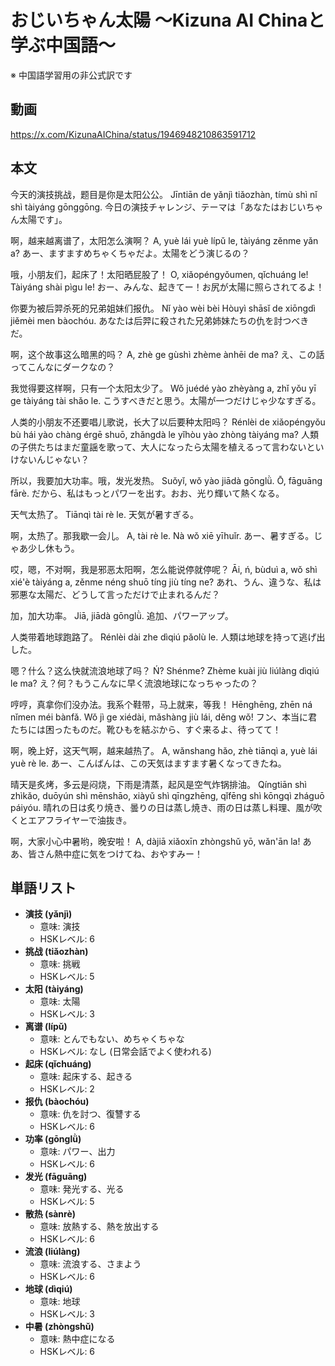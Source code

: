# おじいちゃん太陽 〜Kizuna AI Chinaと学ぶ中国語〜
※ 中国語学習用の非公式訳です

## 動画
https://x.com/KizunaAIChina/status/1946948210863591712

## 本文
今天的演技挑战，题目是你是太阳公公。
Jīntiān de yǎnjì tiǎozhàn, tímù shì nǐ shì tàiyáng gōnggōng.
今日の演技チャレンジ、テーマは「あなたはおじいちゃん太陽です」。

啊，越来越离谱了，太阳怎么演啊？
A, yuè lái yuè lípǔ le, tàiyáng zěnme yǎn a?
あー、ますますめちゃくちゃだよ。太陽をどう演じるの？

哦，小朋友们，起床了！太阳晒屁股了！
O, xiǎopéngyǒumen, qǐchuáng le! Tàiyáng shài pìgu le!
おー、みんな、起きてー！お尻が太陽に照らされてるよ！

你要为被后羿杀死的兄弟姐妹们报仇。
Nǐ yào wèi bèi Hòuyì shāsǐ de xiōngdì jiěmèi men bàochóu.
あなたは后羿に殺された兄弟姉妹たちの仇を討つべきだ。

啊，这个故事这么暗黑的吗？
A, zhè ge gùshì zhème ànhēi de ma?
え、この話ってこんなにダークなの？

我觉得要这样啊，只有一个太阳太少了。
Wǒ juédé yào zhèyàng a, zhǐ yǒu yī ge tàiyáng tài shǎo le.
こうすべきだと思う。太陽が一つだけじゃ少なすぎる。

人类的小朋友不还要唱儿歌说，长大了以后要种太阳吗？
Rénlèi de xiǎopéngyǒu bù hái yào chàng érgē shuō, zhǎngdà le yǐhòu yào zhòng tàiyáng ma?
人類の子供たちはまだ童謡を歌って、大人になったら太陽を植えるって言わないといけないんじゃない？

所以，我要加大功率。哦，发光发热。
Suǒyǐ, wǒ yào jiādà gōnglǜ. Ō, fāguāng fārè.
だから、私はもっとパワーを出す。おお、光り輝いて熱くなる。

天气太热了。
Tiānqì tài rè le.
天気が暑すぎる。

啊，太热了。那我歇一会儿。
A, tài rè le. Nà wǒ xiē yīhuǐr.
あー、暑すぎる。じゃあ少し休もう。

哎，嗯，不对啊，我是邪恶太阳啊，怎么能说停就停呢？
Āi, ń, bùduì a, wǒ shì xié'è tàiyáng a, zěnme néng shuō tíng jiù tíng ne?
あれ、うん、違うな、私は邪悪な太陽だ、どうして言っただけで止まれるんだ？

加，加大功率。
Jiā, jiādà gōnglǜ.
追加、パワーアップ。

人类带着地球跑路了。
Rénlèi dài zhe dìqiú pǎolù le.
人類は地球を持って逃げ出した。

嗯？什么？这么快就流浪地球了吗？
Ń? Shénme? Zhème kuài jiù liúlàng dìqiú le ma?
え？何？もうこんなに早く流浪地球になっちゃったの？

哼哼，真拿你们没办法。我系个鞋带，马上就来，等我！
Hēnghēng, zhēn ná nǐmen méi bànfǎ. Wǒ jì ge xiédài, mǎshàng jiù lái, děng wǒ!
フン、本当に君たちには困ったものだ。靴ひもを結ぶから、すぐ来るよ、待ってて！

啊，晚上好，这天气啊，越来越热了。
A, wǎnshang hǎo, zhè tiānqì a, yuè lái yuè rè le.
あー、こんばんは、この天気はますます暑くなってきたね。

晴天是炙烤，多云是闷烧，下雨是清蒸，起风是空气炸锅排油。
Qíngtiān shì zhìkǎo, duōyún shì mēnshāo, xiàyǔ shì qīngzhēng, qǐfēng shì kōngqì zháguō páiyóu.
晴れの日は炙り焼き、曇りの日は蒸し焼き、雨の日は蒸し料理、風が吹くとエアフライヤーで油抜き。

啊，大家小心中暑哟，晚安啦！
A, dàjiā xiǎoxīn zhòngshǔ yō, wǎn'ān la!
ああ、皆さん熱中症に気をつけてね、おやすみー！

## 単語リスト

* **演技 (yǎnjì)**
    * 意味: 演技
    * HSKレベル: 6
* **挑战 (tiǎozhàn)**
    * 意味: 挑戦
    * HSKレベル: 5
* **太阳 (tàiyáng)**
    * 意味: 太陽
    * HSKレベル: 3
* **离谱 (lípǔ)**
    * 意味: とんでもない、めちゃくちゃな
    * HSKレベル: なし (日常会話でよく使われる)
* **起床 (qǐchuáng)**
    * 意味: 起床する、起きる
    * HSKレベル: 2
* **报仇 (bàochóu)**
    * 意味: 仇を討つ、復讐する
    * HSKレベル: 6
* **功率 (gōnglǜ)**
    * 意味: パワー、出力
    * HSKレベル: 6
* **发光 (fāguāng)**
    * 意味: 発光する、光る
    * HSKレベル: 5
* **散热 (sànrè)**
    * 意味: 放熱する、熱を放出する
    * HSKレベル: 6
* **流浪 (liúlàng)**
    * 意味: 流浪する、さまよう
    * HSKレベル: 6
* **地球 (dìqiú)**
    * 意味: 地球
    * HSKレベル: 3
* **中暑 (zhòngshǔ)**
    * 意味: 熱中症になる
    * HSKレベル: 6

